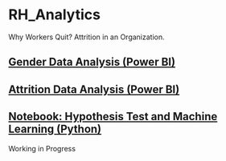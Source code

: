 # RH_Analytics
Why Workers Quit? Attrition in an Organization.

## [Gender Data Analysis (Power BI)](https://github.com/rafaelpavan95/HR_Analytics/blob/main/PowerBI/gender_analysis.pdf)

## [Attrition Data Analysis (Power BI)]()

## [Notebook: Hypothesis Test and Machine Learning (Python)]()

Working in Progress